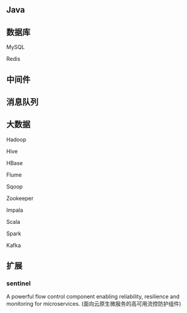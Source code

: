 ## Java



## 数据库

MySQL

Redis

## 中间件



## 消息队列





## 大数据

Hadoop

Hive

HBase

Flume

Sqoop

Zookeeper

Impala

Scala

Spark

Kafka





## 扩展

### sentinel

A powerful flow control component enabling reliability, resilience and monitoring for microservices. (面向云原生微服务的高可用流控防护组件)